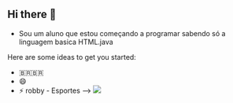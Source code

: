 ## Hi there 👋

- Sou um aluno que estou começando a programar sabendo só a linguagem basica HTML.java 




Here are some ideas to get you started:
- 🇧🇷🇧🇷
- 😄 
- ⚡ robby - Esportes
-->
  ![](https://media1.tenor.com/m/PKKCAakpBZIAAAAC/neyney-neymar.gif)
